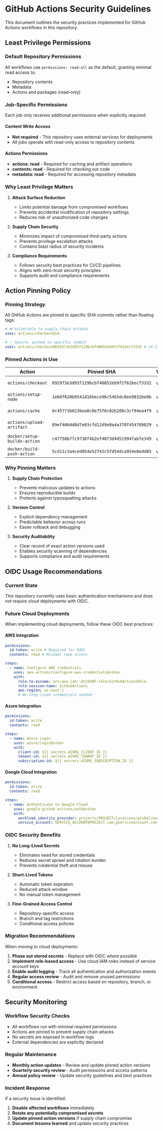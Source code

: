 # GitHub Actions Security Guidelines

This document outlines the security practices implemented for GitHub Actions workflows in this repository.

## Least Privilege Permissions

### Default Repository Permissions

All workflows use `permissions: read-all` as the default, granting minimal read access to:

- Repository contents
- Metadata
- Actions and packages (read-only)

### Job-Specific Permissions

Each job only receives additional permissions when explicitly required:

#### Content Write Access

- **Not required** - This repository uses external services for deployments
- All jobs operate with read-only access to repository contents

#### Actions Permissions

- **actions: read** - Required for caching and artifact operations
- **contents: read** - Required for checking out code
- **metadata: read** - Required for accessing repository metadata

### Why Least Privilege Matters

1. **Attack Surface Reduction**
   - Limits potential damage from compromised workflows
   - Prevents accidental modification of repository settings
   - Reduces risk of unauthorized code changes

2. **Supply Chain Security**
   - Minimizes impact of compromised third-party actions
   - Prevents privilege escalation attacks
   - Contains blast radius of security incidents

3. **Compliance Requirements**
   - Follows security best practices for CI/CD pipelines
   - Aligns with zero-trust security principles
   - Supports audit and compliance requirements

## Action Pinning Policy

### Pinning Strategy

All GitHub Actions are pinned to specific SHA commits rather than floating tags:

```yaml
# ❌ Vulnerable to supply chain attacks
uses: actions/checkout@v4

# ✅ Secure, pinned to specific commit
uses: actions/checkout@692973e3d937129bcbf40652eb9f2f61becf3332 # v4.1.7
```

### Pinned Actions in Use

| Action                       | Pinned SHA                                 | Version | Purpose            |
| ---------------------------- | ------------------------------------------ | ------- | ------------------ |
| `actions/checkout`           | `692973e3d937129bcbf40652eb9f2f61becf3332` | v4.1.7  | Code checkout      |
| `actions/setup-node`         | `1e60f620b9541d16bece96c5465dc8ee9832be0b` | v4.0.3  | Node.js setup      |
| `actions/cache`              | `0c45773b623bea8c8e75f6c82b208c3cf94ea4f9` | v4.0.2  | Dependency caching |
| `actions/upload-artifact`    | `89ef406dd8d7e03cfd12d9e0a4a378f454709029` | v4.4.0  | Artifact upload    |
| `docker/setup-buildx-action` | `c47758b77c9736f4b2ef4073d4d51994fabfe349` | v3.7.1  | Docker Buildx      |
| `docker/build-push-action`   | `5cd11c3a4ced054e52742c5fd54dca954e0edd85` | v6.7.0  | Docker build       |

### Why Pinning Matters

1. **Supply Chain Protection**
   - Prevents malicious updates to actions
   - Ensures reproducible builds
   - Protects against typosquatting attacks

2. **Version Control**
   - Explicit dependency management
   - Predictable behavior across runs
   - Easier rollback and debugging

3. **Security Auditability**
   - Clear record of exact action versions used
   - Enables security scanning of dependencies
   - Supports compliance and audit requirements

## OIDC Usage Recommendations

### Current State

This repository currently uses basic authentication mechanisms and does not require cloud deployments with OIDC.

### Future Cloud Deployments

When implementing cloud deployments, follow these OIDC best practices:

#### AWS Integration

```yaml
permissions:
  id-token: write # Required for OIDC
  contents: read # Minimal repo access

steps:
  - name: Configure AWS credentials
    uses: aws-actions/configure-aws-credentials@<sha>
    with:
      role-to-assume: arn:aws:iam::ACCOUNT:role/GitHubActionsRole
      role-session-name: GitHubActions
      aws-region: us-east-1
      # No long-lived credentials needed
```

#### Azure Integration

```yaml
permissions:
  id-token: write
  contents: read

steps:
  - name: Azure Login
    uses: azure/login@<sha>
    with:
      client-id: ${{ secrets.AZURE_CLIENT_ID }}
      tenant-id: ${{ secrets.AZURE_TENANT_ID }}
      subscription-id: ${{ secrets.AZURE_SUBSCRIPTION_ID }}
```

#### Google Cloud Integration

```yaml
permissions:
  id-token: write
  contents: read

steps:
  - name: Authenticate to Google Cloud
    uses: google-github-actions/auth@<sha>
    with:
      workload_identity_provider: projects/PROJECT/locations/global/workloadIdentityPools/POOL/providers/PROVIDER
      service_account: SERVICE_ACCOUNT@PROJECT.iam.gserviceaccount.com
```

### OIDC Security Benefits

1. **No Long-Lived Secrets**
   - Eliminates need for stored credentials
   - Reduces secret sprawl and rotation burden
   - Prevents credential theft and misuse

2. **Short-Lived Tokens**
   - Automatic token expiration
   - Reduced attack window
   - No manual token management

3. **Fine-Grained Access Control**
   - Repository-specific access
   - Branch and tag restrictions
   - Conditional access policies

### Migration Recommendations

When moving to cloud deployments:

1. **Phase out stored secrets** - Replace with OIDC where possible
2. **Implement role-based access** - Use cloud IAM roles instead of service account keys
3. **Enable audit logging** - Track all authentication and authorization events
4. **Regular access review** - Audit and remove unused permissions
5. **Conditional access** - Restrict access based on repository, branch, or environment

## Security Monitoring

### Workflow Security Checks

- All workflows run with minimal required permissions
- Actions are pinned to prevent supply chain attacks
- No secrets are exposed in workflow logs
- External dependencies are explicitly declared

### Regular Maintenance

- **Monthly action updates** - Review and update pinned action versions
- **Quarterly security review** - Audit permissions and access patterns
- **Annual policy review** - Update security guidelines and best practices

### Incident Response

If a security issue is identified:

1. **Disable affected workflows** immediately
2. **Rotate any potentially compromised secrets**
3. **Update pinned action versions** if supply chain compromise
4. **Document lessons learned** and update security practices

